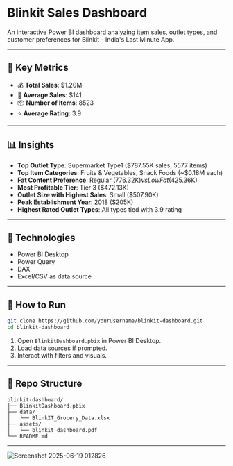 # Blinkit Sales Dashboard

An interactive Power BI dashboard analyzing item sales, outlet types, and customer preferences for Blinkit - India's Last Minute App.

---

## 📌 Key Metrics

- 💰 **Total Sales**: $1.20M  
- 🛒 **Average Sales**: $141  
- 📦 **Number of Items**: 8523  
- ⭐ **Average Rating**: 3.9  

---

## 📊 Insights

- **Top Outlet Type**: Supermarket Type1 ($787.55K sales, 5577 items)
- **Top Item Categories**: Fruits & Vegetables, Snack Foods (~$0.18M each)
- **Fat Content Preference**: Regular ($776.32K) vs Low Fat ($425.36K)
- **Most Profitable Tier**: Tier 3 ($472.13K)
- **Outlet Size with Highest Sales**: Small ($507.90K)
- **Peak Establishment Year**: 2018 ($205K)
- **Highest Rated Outlet Types**: All types tied with 3.9 rating

---

## 🧩 Technologies

- Power BI Desktop
- Power Query
- DAX
- Excel/CSV as data source

---

## 🚀 How to Run

```bash
git clone https://github.com/yourusername/blinkit-dashboard.git
cd blinkit-dashboard
```

1. Open `BlinkitDashboard.pbix` in Power BI Desktop.
2. Load data sources if prompted.
3. Interact with filters and visuals.

---

## 📁 Repo Structure

```
blinkit-dashboard/
├── BlinkitDashboard.pbix
├── data/
│   └── BlinkIT_Grocery_Data.xlsx
├── assets/
│   └── blinkit_dashboard.pdf
└── README.md
```

---

![Screenshot 2025-06-19 012826](https://github.com/user-attachments/assets/4be6a9f6-c193-4e00-bdc4-accf6fd59bea)



